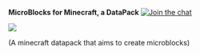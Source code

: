 <b>MicroBlocks for Minecraft, a DataPack</b> <a href="https://discordapp.com/invite/8GxFKYy"><img src="https://img.shields.io/discord/598972098639167497.svg?color=blue&label=discord&logo=discord" alt="Join the chat"></a>

![](https://cdn.discordapp.com/attachments/581495559995654146/598389590818160650/tiny.png)

(A minecraft datapack that aims to create microblocks)
